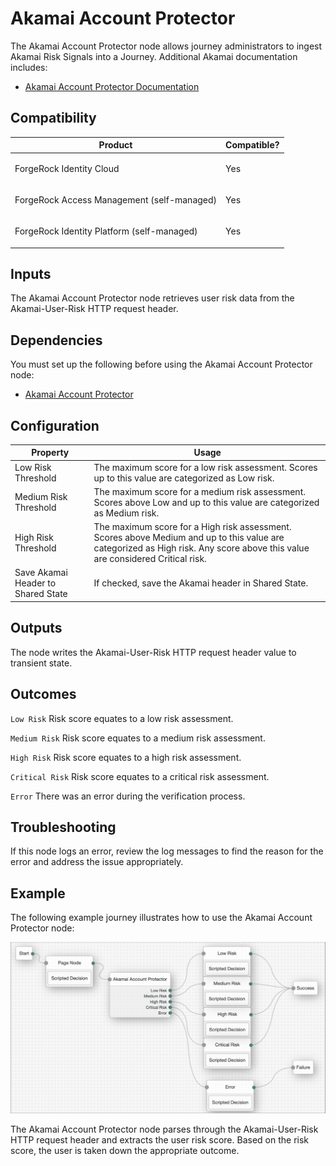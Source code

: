 # Akamai Account Protector

The Akamai Account Protector node allows journey administrators to ingest Akamai Risk Signals into a Journey. Additional Akamai documentation includes:

* [Akamai Account Protector Documentation](https://techdocs.akamai.com/account-protector/docs/welcome-to-account-protector) 

## Compatibility

<table>
  <colgroup>
    <col>
    <col>
  </colgroup>
  <thead>
  <tr>
    <th>Product</th>
    <th>Compatible?</th>
  </tr>
  </thead>
  <tbody>
  <tr>
    <td><p>ForgeRock Identity Cloud</p></td>
    <td><p><span>Yes</span></p></td>
  </tr>
  <tr>
    <td><p>ForgeRock Access Management (self-managed)</p></td>
    <td><p><span>Yes</span></p></td>
  </tr>
  <tr>
    <td><p>ForgeRock Identity Platform (self-managed)</p></td>
    <td><p><span>Yes</span></p></td>
  </tr>
  </tbody>
</table>

## Inputs

The Akamai Account Protector node retrieves user risk data from the Akamai-User-Risk HTTP request header.

## Dependencies

You must set up the following before using the Akamai Account Protector node:

* [Akamai Account Protector](https://www.akamai.com/products/account-protector) 

## Configuration

<table>
  <thead>
  <th>Property</th>
  <th>Usage</th>
  </thead>

  <tr>
    <td>Low Risk Threshold</td>
      <td>The maximum score for a low risk assessment. Scores up to this value are categorized as Low risk.
      </td>
  </tr>

  <tr>
    <td>Medium Risk Threshold</td>
    <td>The maximum score for a medium risk assessment. Scores above Low and up to this value are categorized as Medium risk.
    </td>
  </tr>

  <tr>
    <td>High Risk Threshold</td>
    <td>The maximum score for a High risk assessment. Scores above Medium and up to this value are categorized as High risk. Any score above this value are considered Critical risk.
    </td>
  </tr>

  <tr>
    <td>Save Akamai Header to Shared State</td>
    <td>If checked, save the Akamai header in Shared State.
    </td>
  </tr>
</table>

## Outputs

The node writes the Akamai-User-Risk HTTP request header value to transient state.

## Outcomes

`Low Risk` Risk score equates to a low risk assessment.

`Medium Risk` Risk score equates to a medium risk assessment.

`High Risk` Risk score equates to a high risk assessment.

`Critical Risk` Risk score equates to a critical risk assessment.

`Error` There was an error during the verification process.

## Troubleshooting

If this node logs an error, review the log messages to find the reason for the error and address the issue appropriately.

## Example

The following example journey illustrates how to use the Akamai Account Protector node:

![](/docs/akamaiaccountprotector/akamai-account-protector-journey.png)

The Akamai Account Protector node parses through the Akamai-User-Risk HTTP request header and extracts the user risk score. Based on the risk score, the user is taken down the appropriate outcome.